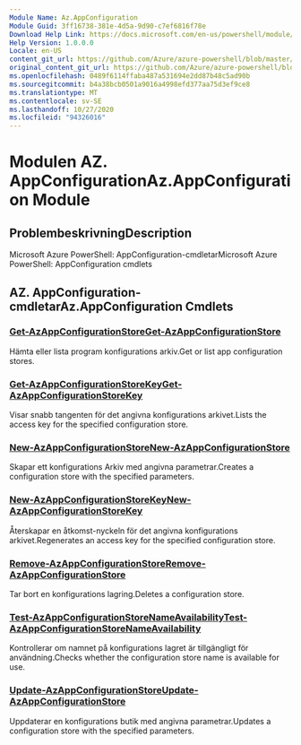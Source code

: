```yaml
---
Module Name: Az.AppConfiguration
Module Guid: 3ff16738-381e-4d5a-9d90-c7ef6816f78e
Download Help Link: https://docs.microsoft.com/en-us/powershell/module/az.appconfiguration
Help Version: 1.0.0.0
Locale: en-US
content_git_url: https://github.com/Azure/azure-powershell/blob/master/src/AppConfiguration/help/Az.AppConfiguration.md
original_content_git_url: https://github.com/Azure/azure-powershell/blob/master/src/AppConfiguration/help/Az.AppConfiguration.md
ms.openlocfilehash: 0489f6114ffaba487a531694e2dd87b48c5ad90b
ms.sourcegitcommit: b4a38bcb0501a9016a4998efd377aa75d3ef9ce8
ms.translationtype: MT
ms.contentlocale: sv-SE
ms.lasthandoff: 10/27/2020
ms.locfileid: "94326016"
---
```

# <span data-ttu-id="5ac15-101">Modulen AZ. AppConfiguration</span><span class="sxs-lookup"><span data-stu-id="5ac15-101">Az.AppConfiguration Module</span></span>
## <span data-ttu-id="5ac15-102">Problembeskrivning</span><span class="sxs-lookup"><span data-stu-id="5ac15-102">Description</span></span>
<span data-ttu-id="5ac15-103">Microsoft Azure PowerShell: AppConfiguration-cmdletar</span><span class="sxs-lookup"><span data-stu-id="5ac15-103">Microsoft Azure PowerShell: AppConfiguration cmdlets</span></span>

## <span data-ttu-id="5ac15-104">AZ. AppConfiguration-cmdletar</span><span class="sxs-lookup"><span data-stu-id="5ac15-104">Az.AppConfiguration Cmdlets</span></span>
### [<span data-ttu-id="5ac15-105">Get-AzAppConfigurationStore</span><span class="sxs-lookup"><span data-stu-id="5ac15-105">Get-AzAppConfigurationStore</span></span>](Get-AzAppConfigurationStore.md)
<span data-ttu-id="5ac15-106">Hämta eller lista program konfigurations arkiv.</span><span class="sxs-lookup"><span data-stu-id="5ac15-106">Get or list app configuration stores.</span></span>

### [<span data-ttu-id="5ac15-107">Get-AzAppConfigurationStoreKey</span><span class="sxs-lookup"><span data-stu-id="5ac15-107">Get-AzAppConfigurationStoreKey</span></span>](Get-AzAppConfigurationStoreKey.md)
<span data-ttu-id="5ac15-108">Visar snabb tangenten för det angivna konfigurations arkivet.</span><span class="sxs-lookup"><span data-stu-id="5ac15-108">Lists the access key for the specified configuration store.</span></span>

### [<span data-ttu-id="5ac15-109">New-AzAppConfigurationStore</span><span class="sxs-lookup"><span data-stu-id="5ac15-109">New-AzAppConfigurationStore</span></span>](New-AzAppConfigurationStore.md)
<span data-ttu-id="5ac15-110">Skapar ett konfigurations Arkiv med angivna parametrar.</span><span class="sxs-lookup"><span data-stu-id="5ac15-110">Creates a configuration store with the specified parameters.</span></span>

### [<span data-ttu-id="5ac15-111">New-AzAppConfigurationStoreKey</span><span class="sxs-lookup"><span data-stu-id="5ac15-111">New-AzAppConfigurationStoreKey</span></span>](New-AzAppConfigurationStoreKey.md)
<span data-ttu-id="5ac15-112">Återskapar en åtkomst-nyckeln för det angivna konfigurations arkivet.</span><span class="sxs-lookup"><span data-stu-id="5ac15-112">Regenerates an access key for the specified configuration store.</span></span>

### [<span data-ttu-id="5ac15-113">Remove-AzAppConfigurationStore</span><span class="sxs-lookup"><span data-stu-id="5ac15-113">Remove-AzAppConfigurationStore</span></span>](Remove-AzAppConfigurationStore.md)
<span data-ttu-id="5ac15-114">Tar bort en konfigurations lagring.</span><span class="sxs-lookup"><span data-stu-id="5ac15-114">Deletes a configuration store.</span></span>

### [<span data-ttu-id="5ac15-115">Test-AzAppConfigurationStoreNameAvailability</span><span class="sxs-lookup"><span data-stu-id="5ac15-115">Test-AzAppConfigurationStoreNameAvailability</span></span>](Test-AzAppConfigurationStoreNameAvailability.md)
<span data-ttu-id="5ac15-116">Kontrollerar om namnet på konfigurations lagret är tillgängligt för användning.</span><span class="sxs-lookup"><span data-stu-id="5ac15-116">Checks whether the configuration store name is available for use.</span></span>

### [<span data-ttu-id="5ac15-117">Update-AzAppConfigurationStore</span><span class="sxs-lookup"><span data-stu-id="5ac15-117">Update-AzAppConfigurationStore</span></span>](Update-AzAppConfigurationStore.md)
<span data-ttu-id="5ac15-118">Uppdaterar en konfigurations butik med angivna parametrar.</span><span class="sxs-lookup"><span data-stu-id="5ac15-118">Updates a configuration store with the specified parameters.</span></span>

